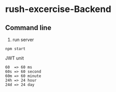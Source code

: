 # rush-excercise-Backend

## Command line
1) run server   
```
npm start
```

JWT unit
```
60  => 60 ms
60s => 60 second
60m => 60 minute
24h => 24 hour
24d => 24 day
```